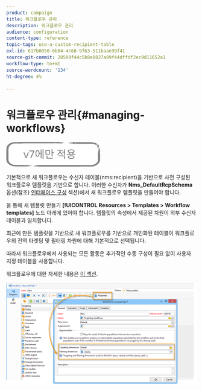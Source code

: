 ```yaml
---
product: campaign
title: 워크플로우 관리
description: 워크플로우 관리
audience: configuration
content-type: reference
topic-tags: use-a-custom-recipient-table
exl-id: 617b0050-6b04-4c68-9f63-511baae99f41
source-git-commit: 20509f44c5b8e0827a09f44dffdf2ec9d11652a1
workflow-type: tm+mt
source-wordcount: '134'
ht-degree: 4%

---
```


# 워크플로우 관리{#managing-workflows}

![](../../assets/v7-only.svg)

기본적으로 새 워크플로우는 수신자 테이블(nms:recipient)을 기반으로 사전 구성된 워크플로우 템플릿을 기반으로 합니다. 이러한 수신자가 **Nms_DefaultRcpSchema** 옵션(참조) [인터페이스 구성](../../configuration/using/configuring-the-interface.md) 섹션)에서 새 워크플로우 템플릿을 만들어야 합니다.

을 통해 새 템플릿 만들기 **[!UICONTROL Resources > Templates > Workflow templates]** 노드 아래에 있어야 합니다. 템플릿의 속성에서 제공된 차원이 외부 수신자 테이블과 일치합니다.

최근에 만든 템플릿을 기반으로 새 워크플로우를 기반으로 개인화된 테이블이 워크플로우의 전역 타겟팅 및 필터링 차원에 대해 기본적으로 선택됩니다.

따라서 워크플로우에서 사용되는 모든 활동은 추가적인 수동 구성이 필요 없이 사용자 지정 테이블을 사용합니다.

워크플로우에 대한 자세한 내용은 [이 섹션](../../workflow/using/about-workflows.md).

![](assets/cfg_external_table_workflow.png)
